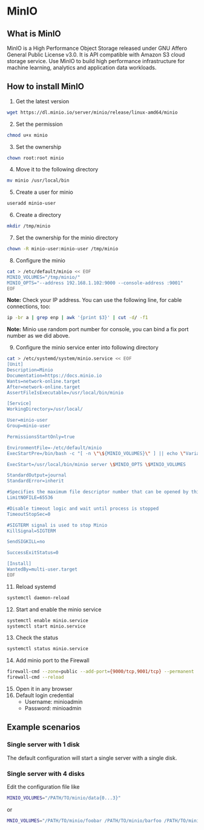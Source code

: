 # MinIO

## What is MinIO

MinIO is a High Performance Object Storage released under GNU Affero General Public License v3.0. It is API compatible with Amazon S3 cloud storage service. Use MinIO to build high performance infrastructure for machine learning, analytics and application data workloads.

## How to install MinIO

1. Get the latest version
```bash
wget https://dl.minio.io/server/minio/release/linux-amd64/minio
```
2. Set the permission
```bash
chmod u+x minio
```
3. Set the ownership
```bash
chown root:root minio
```
4. Move it to the following directory
```bash
mv minio /usr/local/bin
```
5. Create a user for minio
```bash
useradd minio-user
```
6. Create a directory
```bash
mkdir /tmp/minio
```
7. Set the ownership for the minio directory
```bash
chown -R minio-user:minio-user /tmp/minio
```
8. Configure the minio
```bash
cat > /etc/default/minio << EOF
MINIO_VOLUMES="/tmp/minio/"
MINIO_OPTS="--address 192.168.1.102:9000 --console-address :9001"
EOF
```
**Note:** Check your IP address. You can use the following line, for
cable connections, too:
```bash
ip -br a | grep enp | awk '{print $3}' | cut -d/ -f1
```
**Note:** Minio use random port number for console, you can bind a fix
port number as we did above.

9. Configure the minio service enter into following directory
```bash
cat > /etc/systemd/system/minio.service << EOF
[Unit]
Description=Minio
Documentation=https://docs.minio.io
Wants=network-online.target
After=network-online.target
AssertFileIsExecutable=/usr/local/bin/minio

[Service]
WorkingDirectory=/usr/local/

User=minio-user
Group=minio-user

PermissionsStartOnly=true

EnvironmentFile=-/etc/default/minio
ExecStartPre=/bin/bash -c "[ -n \"\${MINIO_VOLUMES}\" ] || echo \"Variable MINIO_VOLUMES not set in /etc/default/minio\""

ExecStart=/usr/local/bin/minio server \$MINIO_OPTS \$MINIO_VOLUMES

StandardOutput=journal
StandardError=inherit

#Specifies the maximum file descriptor number that can be opened by this process
LimitNOFILE=65536

#Disable timeout logic and wait until process is stopped
TimeoutStopSec=0

#SIGTERM signal is used to stop Minio
KillSignal=SIGTERM

SendSIGKILL=no

SuccessExitStatus=0

[Install]
WantedBy=multi-user.target
EOF
```
11. Reload systemd
```bash
systemctl daemon-reload
```
12. Start and enable the minio service
```bash
systemctl enable minio.service
systemctl start minio.service
```
13. Check the status 
```bash
systemctl status minio.service
```
14. Add minio port to the Firewall
```bash
firewall-cmd --zone=public --add-port={9000/tcp,9001/tcp} --permanent
firewall-cmd --reload
```
15. Open it in any browser
16. Default login credential 
	* Username: minioadmin
	* Password: minioadmin

## Example scenarios

### Single server with 1 disk

The default configuration will start a single server with a single disk. 

### Single server with 4 disks
Edit the configuration file like
```bash
MINIO_VOLUMES="/PATH/TO/minio/data{0...3}"
```
or
```bash
MNIO_VOLUMES="/PATH/TO/minio/foobar /PATH/TO/minio/barfoo /PATH/TO/minio/faabor /PATH/TO/minio/borfaa"
```
